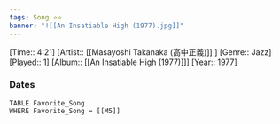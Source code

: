 ```yaml
---
tags: Song ⭐⭐ 
banner: "![[An Insatiable High (1977).jpg]]"
---
```

[Time:: 4:21]
[Artist:: [[Masayoshi Takanaka (高中正義)]] ]
[Genre:: Jazz]
[Played:: 1]
[Album:: [[An Insatiable High (1977)]]]
[Year:: 1977]
### Dates
````dataview
TABLE Favorite_Song
WHERE Favorite_Song = [[M5]]
````